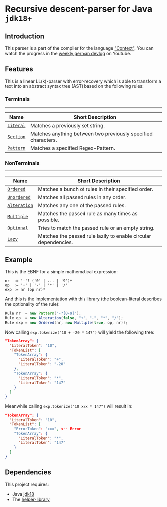 # Recursive descent-parser for Java `jdk18+`

## Introduction
This parser is a part of the compiler for the language ["Context"](https://github.com/xtay2/context-compiler).
You can watch the progress in the [weekly german devlog](https://www.youtube.com/watch?v=jWV276dW2P0&list=PLg3Uqkw1bs-kw8Ku7-SVx6ijcD8Yo0Swb) on Youtube.

## Features
This is a linear LL(k)-parser with error-recovery which is able to transform a text into an abstract syntax tree (AST) based on the following rules:

### Terminals
---
| Name | Short Description |
|------|-------------------|
|[`Literal`](https://github.com/xtay2/recursive-descent-parser/wiki/Literal)| Matches a previously set string. |
|[`Section`](https://github.com/xtay2/recursive-descent-parser/wiki/Section)| Matches anything between two previously specified characters. |
|[`Pattern`](https://github.com/xtay2/recursive-descent-parser/wiki/Pattern)| Matches a specified Regex-Pattern. |


### NonTerminals
---
| Name | Short Description |
|------|-------------------|
|[`Ordered`](https://github.com/xtay2/recursive-descent-parser/wiki/Ordered)      | Matches a bunch of rules in their specified order. |
|[`Unordered`](https://github.com/xtay2/recursive-descent-parser/wiki/Unordered)  | Matches all passed rules in any order. |
|[`Alteration`](https://github.com/xtay2/recursive-descent-parser/wiki/Alteration)| Matches any one of the passed rules. |
|[`Multiple`](https://github.com/xtay2/recursive-descent-parser/wiki/Multiple)    | Matches the passed rule as many times as possible. |
|[`Optional`](https://github.com/xtay2/recursive-descent-parser/wiki/Optional)    | Tries to match the passed rule or an empty string. |
|[`Lazy`](https://github.com/xtay2/recursive-descent-parser/wiki/Lazy)            | Matches the passed rule lazily to enable circular dependencies. |

## Example
This is the EBNF for a simple mathematical expression:
```
nr  := '-'? ('0' | ... | '9')+
op  := '+' | '-' | '*' | '/'
exp := nr (op nr)*
```

And this is the implementation with this library (the boolean-literal describes the optionality of the rule):
```Java
Rule nr  = new Pattern("-?[0-9]");
Rule op  = new Alteration(false, "+", "-", "*", "/");
Rule exp = new Ordered(nr, new Multiple(true, op, nr));
```

Now calling `exp.tokenize("10 + -20 * 147")` will yield the following tree:
```json
"TokenArray": {
  "LiteralToken": "10",
  "TokenList": [
    "TokenArray": {
      "LiteralToken": "+",
      "LiteralToken": "-20"
    },
    "TokenArray": {
      "LiteralToken": "*",
      "LiteralToken": "147"
    }
  ]
}
```

Meanwhile calling `exp.tokenize("10 xxx * 147")` will result in:
```json
"TokenArray": {
  "LiteralToken": "10",
  "TokenList": [
    "ErrorToken": "xxx", <-- Error
    "TokenArray": {
      "LiteralToken": "*",
      "LiteralToken": "147"
    }
  ]
}
```

## Dependencies
This project requires:
- Java [jdk18](https://www.oracle.com/java/technologies/javase/jdk18-archive-downloads.html)
- The [helper-library](https://github.com/xtay2/helper)
